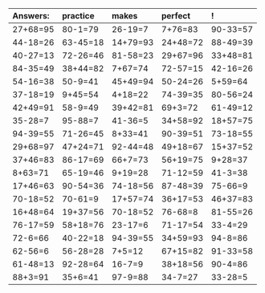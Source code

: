 | Answers: | practice | makes | perfect | ! |
| :--- | :--- | :--- | :--- | :--- |
| 27+68=95 | 80-1=79 | 26-19=7 | 7+76=83 | 90-33=57 | 
| 44-18=26 | 63-45=18 | 14+79=93 | 24+48=72 | 88-49=39 | 
| 40-27=13 | 72-26=46 | 81-58=23 | 29+67=96 | 33+48=81 | 
| 84-35=49 | 38+44=82 | 7+67=74 | 72-57=15 | 42-16=26 | 
| 54-16=38 | 50-9=41 | 45+49=94 | 50-24=26 | 5+59=64 | 
| 37-18=19 | 9+45=54 | 4+18=22 | 74-39=35 | 80-56=24 | 
| 42+49=91 | 58-9=49 | 39+42=81 | 69+3=72 | 61-49=12 | 
| 35-28=7 | 95-88=7 | 41-36=5 | 34+58=92 | 18+57=75 | 
| 94-39=55 | 71-26=45 | 8+33=41 | 90-39=51 | 73-18=55 | 
| 29+68=97 | 47+24=71 | 92-44=48 | 49+18=67 | 15+37=52 | 
| 37+46=83 | 86-17=69 | 66+7=73 | 56+19=75 | 9+28=37 | 
| 8+63=71 | 65-19=46 | 9+19=28 | 71-12=59 | 41-3=38 | 
| 17+46=63 | 90-54=36 | 74-18=56 | 87-48=39 | 75-66=9 | 
| 70-18=52 | 70-61=9 | 17+57=74 | 36+17=53 | 46+37=83 | 
| 16+48=64 | 19+37=56 | 70-18=52 | 76-68=8 | 81-55=26 | 
| 76-17=59 | 58+18=76 | 23-17=6 | 71-17=54 | 33-4=29 | 
| 72-6=66 | 40-22=18 | 94-39=55 | 34+59=93 | 94-8=86 | 
| 62-56=6 | 56-28=28 | 7+5=12 | 67+15=82 | 91-33=58 | 
| 61-48=13 | 92-28=64 | 16-7=9 | 38+18=56 | 90-4=86 | 
| 88+3=91 | 35+6=41 | 97-9=88 | 34-7=27 | 33-28=5 | 
